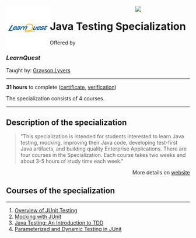 <a href="https://gb.coursera.org/specializations/learnquest-java-testing">
  <img src="/img/Java_Testing_logo.avif" width="150" align="right">
</a>

<div width="120", height="120">
<img src="/img/LearnQuest_logo.png" width="120" align="left">
</div>
  
# Java Testing Specialization

Offered by 
### *LearnQuest*

Taught by: [Grayson Lyvers](https://gb.coursera.org/instructor/~80014260)

---

**31 hours** to complete ([certificate](./), 
[verification](https://))

The specialization consists of 4 courses.

---

## Description of the specialization

>"This specialization is intended for students interested to learn Java testing, mocking, improving their Java code, developing test-first Java artifacts, and building quality Enterprise Applications. There are four courses in the Specialization. Each course takes two weeks and about 3-5 hours of study time each week."

<p align="right">More details on <a href="https://gb.coursera.org/specializations/learnquest-java-testing">website</a></p>

## Courses of the specialization

---

1. [Overview of JUnit Testing](./Java%20Testing/Overview%20of%20JUnit%20Testing)
2. [Mocking with JUnit](./)
3. [Java Testing: An Introduction to TDD](./)
4. [Parameterized and Dynamic Testing in JUnit](./)

